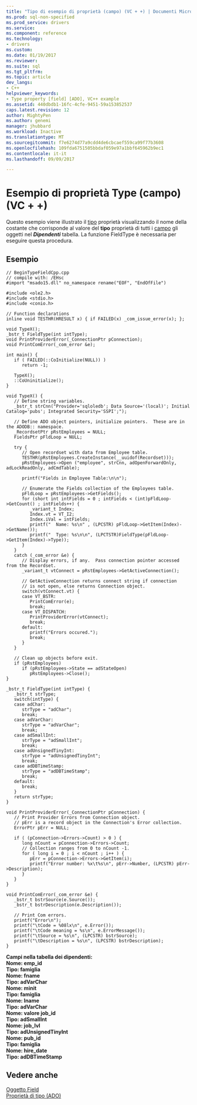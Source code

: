 ```yaml
---
title: "Tipo di esempio di proprietà (campo) (VC + +) | Documenti Microsoft"
ms.prod: sql-non-specified
ms.prod_service: drivers
ms.service: 
ms.component: reference
ms.technology:
- drivers
ms.custom: 
ms.date: 01/19/2017
ms.reviewer: 
ms.suite: sql
ms.tgt_pltfrm: 
ms.topic: article
dev_langs:
- C++
helpviewer_keywords:
- Type property [field] [ADO], VC++ example
ms.assetid: 440dbdb1-16fc-4cfe-9451-59a153852537
caps.latest.revision: 12
author: MightyPen
ms.author: genemi
manager: jhubbard
ms.workload: Inactive
ms.translationtype: MT
ms.sourcegitcommit: f7e6274d77a9cdd4de6cbcaef559ca99f77b3608
ms.openlocfilehash: 109fda6751505bbdaf059e97a1bbf645962b9ec1
ms.contentlocale: it-it
ms.lasthandoff: 09/09/2017

---
```

# <a name="type-property-example-field-vc"></a>Esempio di proprietà Type (campo) (VC + +)
Questo esempio viene illustrato il [tipo](../../../ado/reference/ado-api/type-property-ado.md) proprietà visualizzando il nome della costante che corrisponde al valore del **tipo** proprietà di tutti i [campo](../../../ado/reference/ado-api/field-object.md) gli oggetti nel ***Dipendenti*** tabella. La funzione FieldType è necessaria per eseguire questa procedura.  
  
## <a name="example"></a>Esempio  
  
```  
// BeginTypeFieldCpp.cpp  
// compile with: /EHsc  
#import "msado15.dll" no_namespace rename("EOF", "EndOfFile")  
  
#include <ole2.h>  
#include <stdio.h>  
#include <conio.h>  
  
// Function declarations  
inline void TESTHR(HRESULT x) { if FAILED(x) _com_issue_error(x); };  
  
void TypeX();  
_bstr_t FieldType(int intType);   
void PrintProviderError(_ConnectionPtr pConnection);  
void PrintComError(_com_error &e);  
  
int main() {  
   if ( FAILED(::CoInitialize(NULL)) )  
      return -1;  
  
   TypeX();  
   ::CoUninitialize();  
}  
  
void TypeX() {  
   // Define string variables.  
   _bstr_t strCnn("Provider='sqloledb'; Data Source='(local)'; Initial Catalog='pubs'; Integrated Security='SSPI';");  
  
   // Define ADO object pointers, initialize pointers.  These are in the ADODB:: namespace.  
   _RecordsetPtr pRstEmployees = NULL;  
   FieldsPtr pFldLoop = NULL;  
  
   try {    
      // Open recordset with data from Employee table.  
      TESTHR(pRstEmployees.CreateInstance(__uuidof(Recordset)));  
      pRstEmployees->Open ("employee", strCnn, adOpenForwardOnly, adLockReadOnly, adCmdTable);  
  
      printf("Fields in Employee Table:\n\n");  
  
      // Enumerate the Fields collection of the Employees table.  
      pFldLoop = pRstEmployees->GetFields();  
      for (short int intFields = 0 ; intFields < (int)pFldLoop->GetCount() ; intFields++) {  
         _variant_t Index;  
         Index.vt = VT_I2;  
         Index.iVal = intFields;  
         printf("  Name: %s\n" , (LPCSTR) pFldLoop->GetItem(Index)->GetName());  
         printf("  Type: %s\n\n", (LPCTSTR)FieldType(pFldLoop->GetItem(Index)->Type));  
      }  
   }  
   catch (_com_error &e) {  
      // Display errors, if any.  Pass connection pointer accessed from the Recordset.  
      _variant_t vtConnect = pRstEmployees->GetActiveConnection();  
  
      // GetActiveConnection returns connect string if connection  
      // is not open, else returns Connection object.  
      switch(vtConnect.vt) {  
      case VT_BSTR:  
         PrintComError(e);  
         break;  
      case VT_DISPATCH:  
         PrintProviderError(vtConnect);  
         break;  
      default:  
         printf("Errors occured.");  
         break;  
      }  
   }  
  
   // Clean up objects before exit.  
   if (pRstEmployees)  
      if (pRstEmployees->State == adStateOpen)  
         pRstEmployees->Close();  
}  
  
_bstr_t FieldType(int intType) {  
   _bstr_t strType;   
   switch(intType) {  
   case adChar:  
      strType = "adChar";  
      break;  
   case adVarChar:  
      strType = "adVarChar";  
      break;  
   case adSmallInt:  
      strType = "adSmallInt";  
      break;  
   case adUnsignedTinyInt:  
      strType = "adUnsignedTinyInt";  
      break;  
   case adDBTimeStamp:  
      strType = "adDBTimeStamp";  
      break;  
   default:  
      break;  
   }  
   return strType;  
}  
  
void PrintProviderError(_ConnectionPtr pConnection) {  
   // Print Provider Errors from Connection object.  
   // pErr is a record object in the Connection's Error collection.  
   ErrorPtr pErr = NULL;  
  
   if ( (pConnection->Errors->Count) > 0 ) {  
      long nCount = pConnection->Errors->Count;  
      // Collection ranges from 0 to nCount -1.  
      for ( long i = 0 ; i < nCount ; i++ ) {  
         pErr = pConnection->Errors->GetItem(i);  
         printf("Error number: %x\t%s\n", pErr->Number, (LPCSTR) pErr->Description);  
      }  
   }  
}  
  
void PrintComError(_com_error &e) {  
   _bstr_t bstrSource(e.Source());  
   _bstr_t bstrDescription(e.Description());  
  
   // Print Com errors.    
   printf("Error\n");  
   printf("\tCode = %08lx\n", e.Error());  
   printf("\tCode meaning = %s\n", e.ErrorMessage());  
   printf("\tSource = %s\n", (LPCSTR) bstrSource);  
   printf("\tDescription = %s\n", (LPCSTR) bstrDescription);  
}  
```  
  
 **Campi nella tabella dei dipendenti:**  
 **Nome: emp_id**  
 **Tipo: famiglia**  
 **Nome: fname**  
 **Tipo: adVarChar**  
 **Nome: minit**  
 **Tipo: famiglia**  
 **Nome: lname**  
 **Tipo: adVarChar**  
 **Nome: valore job_id**  
 **Tipo: adSmallInt**  
 **Nome: job_lvl**  
 **Tipo: adUnsignedTinyInt**  
 **Nome: pub_id**  
 **Tipo: famiglia**  
 **Nome: hire_date**  
 **Tipo: adDBTimeStamp**   
## <a name="see-also"></a>Vedere anche  
 [Oggetto Field](../../../ado/reference/ado-api/field-object.md)   
 [Proprietà di tipo (ADO)](../../../ado/reference/ado-api/type-property-ado.md)

